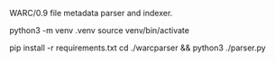WARC/0.9 file metadata parser and indexer.

python3 -m venv .venv
source venv/bin/activate

pip install -r requirements.txt
cd ./warcparser && python3 ./parser.py
